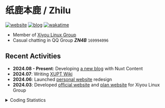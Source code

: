 # 纸鹿本鹿 / Zhilu

[![website](https://img.shields.io/badge/website-zhilu.cyou-3a7?style=for-the-badge&logo=data:image/svg+xml;base64,PHN2ZyB4bWxucz0iaHR0cDovL3d3dy53My5vcmcvMjAwMC9zdmciIHZpZXdCb3g9IjAgMCA1MCA2NCIgc3Ryb2tlPSJ3aGl0ZSIgZmlsbD0ibm9uZSIgc3Ryb2tlLWxpbmVjYXA9InJvdW5kIiBzdHJva2UtbGluZWpvaW49InJvdW5kIiBzdHJva2Utd2lkdGg9IjgiPjxwb2x5bGluZSBwb2ludHM9IjQsNCAzNiw0IDUsNDUgMzcsNDUiLz48cG9seWxpbmUgcG9pbnRzPSI0MywxOSAxMiw2MCA0Niw2MCIvPjwvc3ZnPg==)](https://zhilu.cyou/)
[![blog](https://img.shields.io/badge/blog-blog.zhilu.cyou-3af?style=for-the-badge&logo=data:image/svg+xml;base64,PHN2ZyB4bWxucz0iaHR0cDovL3d3dy53My5vcmcvMjAwMC9zdmciIHZpZXdCb3g9IjAgMCA1MCA2NCIgc3Ryb2tlPSJ3aGl0ZSIgZmlsbD0ibm9uZSIgc3Ryb2tlLWxpbmVjYXA9InJvdW5kIiBzdHJva2UtbGluZWpvaW49InJvdW5kIiBzdHJva2Utd2lkdGg9IjgiPjxwb2x5bGluZSBwb2ludHM9IjQsNCAzNiw0IDUsNDUgMzcsNDUiLz48cG9seWxpbmUgcG9pbnRzPSI0MywxOSAxMiw2MCA0Niw2MCIvPjwvc3ZnPg==)](https://blog.zhilu.cyou/)
[![wakatime](https://wakatime.com/badge/user/358c7d57-860f-4599-9aa8-f10a631fad01.svg?color=fa7&style=for-the-badge)](https://wakatime.com/@358c7d57-860f-4599-9aa8-f10a631fad01)

- Member of [Xiyou Linux Group](https://github.com/xiyou-linuxer)
- Casual chatting in QQ Group ***ZN4B*** `169994096`

## Recent Activities

- **2024.08 - Present**: Developing [a new blog](https://github.com/L33Z22L11/blog-v3) with Nuxt Content
- **2024.07**: Writing [XUPT Wiki](https://github.com/xupt-wiki/xupt-wiki)
- **2024.06**: Launched [personal website](https://www.zhilu.cyou/) redesign
- **2024.03**: Developed [official website](https://www.xiyoulinux.com/) and [plan website](https://plan.xiyoulinux.com/) for Xiyou Linux Group

<details>
  <summary>Coding Statistics</summary>
  <picture>
    <source
      srcset="https://github-readme-stats.vercel.app/api?username=l33z22l11&show_icons=true&hide_border=true&show=reviews&rank_icon=percentile&theme=dark"
      media="(prefers-color-scheme: dark)"
    />
    <source
      srcset="https://github-readme-stats.vercel.app/api?username=l33z22l11&show_icons=true&hide_border=true&show=reviews&rank_icon=percentile"
      media="(prefers-color-scheme: light), (prefers-color-scheme: no-preference)"
    />
    <img src="https://github-readme-stats.vercel.app/api?username=l33z22l11&show_icons=true&hide_border=true&show=reviews&rank_icon=percentile" />
  </picture>
  <picture>
    <source
      srcset="https://wakatime.com/share/@L33Z22L11/18ebe1f7-2f11-47a1-ae02-e3f3dd5b09c1.svg"
      media="(prefers-color-scheme: dark)"
    />
    <source
      srcset="https://wakatime.com/share/@L33Z22L11/ca79dd6b-465b-482c-a90e-fc62b7c501fa.svg"
      media="(prefers-color-scheme: light), (prefers-color-scheme: no-preference)"
    />
    <img src="https://wakatime.com/share/@L33Z22L11/ca79dd6b-465b-482c-a90e-fc62b7c501fa.svg" />
  </picture>
</details>
